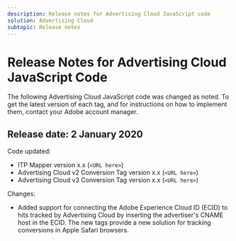 ```yaml
---
description: Release notes for Advertising Cloud JavaScript code
solution: Advertising Cloud
subtopic: Release notes
---
```


# Release Notes for Advertising Cloud JavaScript Code

The following Advertising Cloud JavaScript code was changed as noted. To get the latest version of each tag, and for instructions on how to implement them, contact your Adobe account manager.

## Release date: 2 January 2020

Code updated:

* ITP Mapper version x.x (`<URL here>`)
* Advertising Cloud v2 Conversion Tag version x.x (`<URL here>`)
* Advertising Cloud v3 Conversion Tag version x.x (`<URL here>`)

Changes:

* Added support for connecting the Adobe Experience Cloud ID (ECID) to hits tracked by Advertising Cloud by inserting the advertiser's CNAME host in the ECID. The new tags provide a new solution for tracking conversions in Apple Safari browsers.
